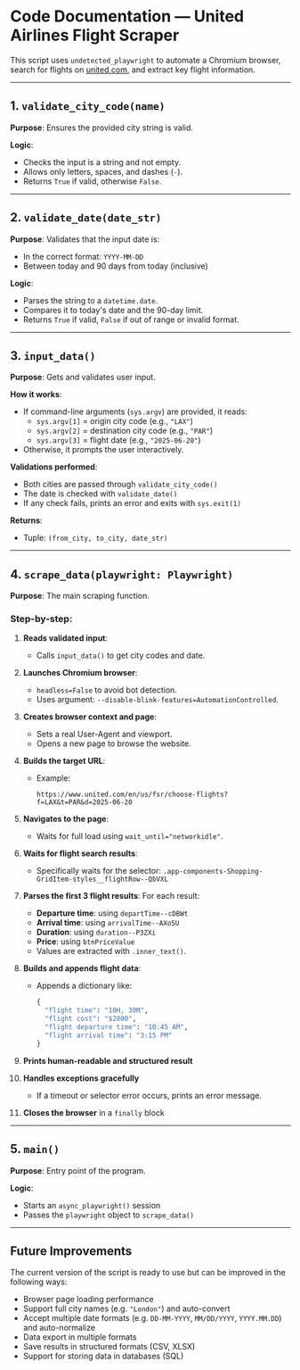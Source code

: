 # Code Documentation — United Airlines Flight Scraper

This script uses `undetected_playwright` to automate a Chromium browser, search for flights on [united.com](https://united.com), and extract key flight information.

---

## 1. `validate_city_code(name)`

**Purpose**: Ensures the provided city string is valid.

**Logic**:
- Checks the input is a string and not empty.
- Allows only letters, spaces, and dashes (`-`).
- Returns `True` if valid, otherwise `False`.

---

## 2. `validate_date(date_str)`

**Purpose**: Validates that the input date is:
- In the correct format: `YYYY-MM-DD`
- Between today and 90 days from today (inclusive)

**Logic**:
- Parses the string to a `datetime.date`.
- Compares it to today's date and the 90-day limit.
- Returns `True` if valid, `False` if out of range or invalid format.

---

## 3. `input_data()`

**Purpose**: Gets and validates user input.

**How it works**:
- If command-line arguments (`sys.argv`) are provided, it reads:
  - `sys.argv[1]` = origin city code (e.g., `"LAX"`)
  - `sys.argv[2]` = destination city code (e.g., `"PAR"`)
  - `sys.argv[3]` = flight date (e.g., `"2025-06-20"`)
- Otherwise, it prompts the user interactively.

**Validations performed**:
- Both cities are passed through `validate_city_code()`
- The date is checked with `validate_date()`
- If any check fails, prints an error and exits with `sys.exit(1)`

**Returns**:
- Tuple: `(from_city, to_city, date_str)`

---

## 4. `scrape_data(playwright: Playwright)`

**Purpose**: The main scraping function.

### Step-by-step:

1. **Reads validated input**:
   - Calls `input_data()` to get city codes and date.

2. **Launches Chromium browser**:
   - `headless=False` to avoid bot detection.
   - Uses argument: `--disable-blink-features=AutomationControlled`.

3. **Creates browser context and page**:
   - Sets a real User-Agent and viewport.
   - Opens a new page to browse the website.

4. **Builds the target URL**:
   - Example:
     ```
     https://www.united.com/en/us/fsr/choose-flights?f=LAX&t=PAR&d=2025-06-20
     ```

5. **Navigates to the page**:
   - Waits for full load using `wait_until="networkidle"`.

6. **Waits for flight search results**:
   - Specifically waits for the selector:
     `.app-components-Shopping-GridItem-styles__flightRow--QbVXL`

7. **Parses the first 3 flight results**:
   For each result:
   - **Departure time**: using `departTime--cDBWt`
   - **Arrival time**: using `arrivalTime--AXo5U`
   - **Duration**: using `duration--P3ZXi`
   - **Price**: using `btnPriceValue`
   - Values are extracted with `.inner_text()`.

8. **Builds and appends flight data**:
   - Appends a dictionary like:
     ```python
     {
       "flight time": "10H, 30M",
       "flight cost": "$2800",
       "flight departure time": "10:45 AM",
       "flight arrival time": "3:15 PM"
     }
     ```

9. **Prints human-readable and structured result**

10. **Handles exceptions gracefully**
    - If a timeout or selector error occurs, prints an error message.

11. **Closes the browser** in a `finally` block

---

## 5. `main()`

**Purpose**: Entry point of the program.

**Logic**:
- Starts an `async_playwright()` session
- Passes the `playwright` object to `scrape_data()`

---


## Future Improvements

The current version of the script is ready to use but can be improved in the following ways:

- Browser page loading performance
- Support full city names (e.g. `"London"`) and auto-convert
- Accept multiple date formats (e.g. `DD-MM-YYYY`, `MM/DD/YYYY`, `YYYY.MM.DD`) and auto-normalize
- Data export in multiple formats
- Save results in structured formats (CSV, XLSX)
- Support for storing data in databases (SQL)

